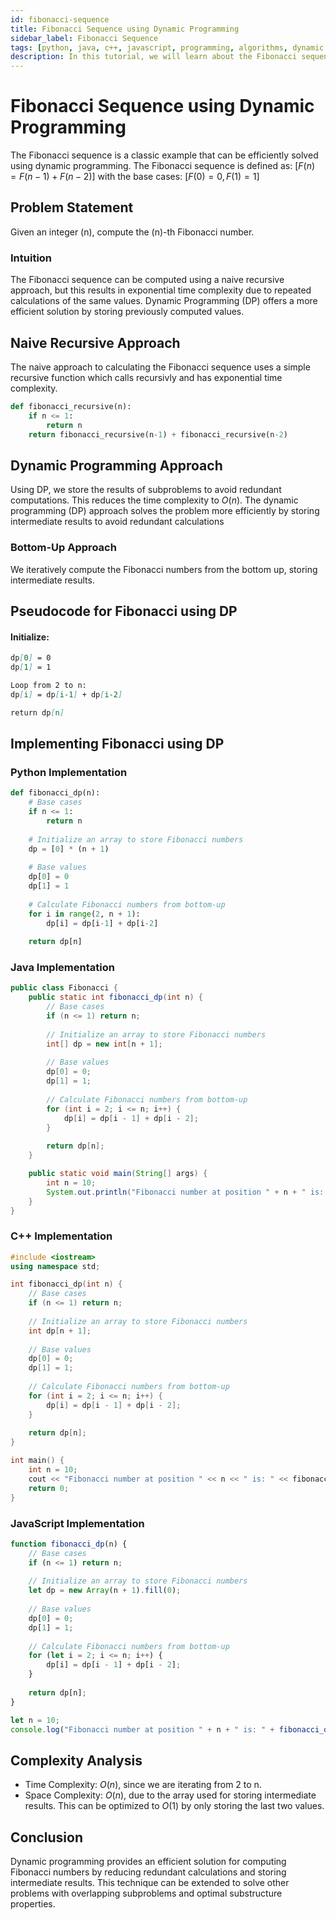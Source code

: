 ```yaml
---
id: fibonacci-sequence
title: Fibonacci Sequence using Dynamic Programming
sidebar_label: Fibonacci Sequence
tags: [python, java, c++, javascript, programming, algorithms, dynamic programming, tutorial, in-depth]
description: In this tutorial, we will learn about the Fibonacci sequence and its implementation using Dynamic Programming in Python, Java, C++, and JavaScript with detailed explanations and examples.
---
```


# Fibonacci Sequence using Dynamic Programming

The Fibonacci sequence is a classic example that can be efficiently solved using dynamic programming. The Fibonacci sequence is defined as:
$[ F(n) = F(n-1) + F(n-2) ]$
with the base cases:
$[ F(0) = 0, F(1) = 1 ]$


## Problem Statement

Given an integer (n), compute the (n)-th Fibonacci number.

### Intuition

The Fibonacci sequence can be computed using a naive recursive approach, but this results in exponential time complexity due to repeated calculations of the same values. Dynamic Programming (DP) offers a more efficient solution by storing previously computed values.

## Naive Recursive Approach
The naive approach to calculating the Fibonacci sequence uses a simple recursive function which calls recursivly and has exponential time complexity.

```python
def fibonacci_recursive(n):
    if n <= 1:
        return n
    return fibonacci_recursive(n-1) + fibonacci_recursive(n-2)
```

## Dynamic Programming Approach

Using DP, we store the results of subproblems to avoid redundant computations. This reduces the time complexity to $O(n)$. The dynamic programming (DP) approach solves the problem more efficiently by storing intermediate results to avoid redundant calculations

### Bottom-Up Approach

We iteratively compute the Fibonacci numbers from the bottom up, storing intermediate results.

## Pseudocode for Fibonacci using DP

#### Initialize:

```markdown
dp[0] = 0
dp[1] = 1

Loop from 2 to n:
dp[i] = dp[i-1] + dp[i-2]

return dp[n]
```
## Implementing Fibonacci using DP

### Python Implementation

```python
def fibonacci_dp(n):
    # Base cases
    if n <= 1:
        return n
    
    # Initialize an array to store Fibonacci numbers
    dp = [0] * (n + 1)
    
    # Base values
    dp[0] = 0
    dp[1] = 1
    
    # Calculate Fibonacci numbers from bottom-up
    for i in range(2, n + 1):
        dp[i] = dp[i-1] + dp[i-2]
    
    return dp[n]
```

### Java Implementation

```java
public class Fibonacci {
    public static int fibonacci_dp(int n) {
        // Base cases
        if (n <= 1) return n;
        
        // Initialize an array to store Fibonacci numbers
        int[] dp = new int[n + 1];
        
        // Base values
        dp[0] = 0;
        dp[1] = 1;
        
        // Calculate Fibonacci numbers from bottom-up
        for (int i = 2; i <= n; i++) {
            dp[i] = dp[i - 1] + dp[i - 2];
        }
        
        return dp[n];
    }

    public static void main(String[] args) {
        int n = 10;
        System.out.println("Fibonacci number at position " + n + " is: " + fibonacci_dp(n));
    }
}
```
### C++ Implementation

```cpp
#include <iostream>
using namespace std;

int fibonacci_dp(int n) {
    // Base cases
    if (n <= 1) return n;
    
    // Initialize an array to store Fibonacci numbers
    int dp[n + 1];
    
    // Base values
    dp[0] = 0;
    dp[1] = 1;
    
    // Calculate Fibonacci numbers from bottom-up
    for (int i = 2; i <= n; i++) {
        dp[i] = dp[i - 1] + dp[i - 2];
    }
    
    return dp[n];
}

int main() {
    int n = 10;
    cout << "Fibonacci number at position " << n << " is: " << fibonacci_dp(n) << endl;
    return 0;
}
```

### JavaScript Implementation

```javascript
function fibonacci_dp(n) {
    // Base cases
    if (n <= 1) return n;
    
    // Initialize an array to store Fibonacci numbers
    let dp = new Array(n + 1).fill(0);
    
    // Base values
    dp[0] = 0;
    dp[1] = 1;
    
    // Calculate Fibonacci numbers from bottom-up
    for (let i = 2; i <= n; i++) {
        dp[i] = dp[i - 1] + dp[i - 2];
    }
    
    return dp[n];
}

let n = 10;
console.log("Fibonacci number at position " + n + " is: " + fibonacci_dp(n));
```

## Complexity Analysis

- Time Complexity: $O(n)$, since we are iterating from 2 to n.
- Space Complexity: $O(n)$, due to the array used for storing intermediate results. This can be optimized to $O(1)$ by only storing the last two values.

## Conclusion

Dynamic programming provides an efficient solution for computing Fibonacci numbers by reducing redundant calculations and storing intermediate results. This technique can be extended to solve other problems with overlapping subproblems and optimal substructure properties.